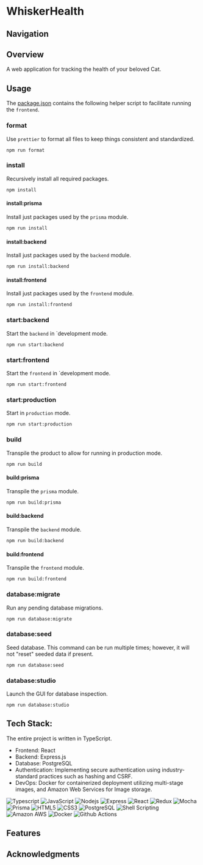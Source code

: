 # WhiskerHealth

## Navigation

## Overview

A web application for tracking the health of your beloved Cat.

## Usage

The [package.json](package.json) contains the following helper script to facilitate running the `frontend`.

### format

Use `prettier` to format all files to keep things consistent and standardized.

```npm
npm run format
```

### install

Recursively install all required packages.

```npm
npm install
```

#### install:prisma

Install just packages used by the `prisma` module.

```npm
npm run install
```

#### install:backend

Install just packages used by the `backend` module.

```npm
npm run install:backend
```

#### install:frontend

Install just packages used by the `frontend` module.

```npm
npm run install:frontend
```

### start:backend

Start the `backend` in `development mode.

```npm
npm run start:backend
```

### start:frontend

Start the `frontend` in `development mode.

```npm
npm run start:frontend
```

### start:production

Start in `production` mode.

```npm
npm run start:production
```

### build

Transpile the product to allow for running in production mode.

```npm
npm run build
```

#### build:prisma

Transpile the `prisma` module.

```npm
npm run build:prisma
```

#### build:backend

Transpile the `backend` module.

```npm
npm run build:backend
```

#### build:frontend

Transpile the `frontend` module.

```npm
npm run build:frontend
```

### database:migrate

Run any pending database migrations.

```npm
npm run database:migrate
```

### database:seed

Seed database. This command can be run multiple times; however, it will not "reset" seeded data if present.

```npm
npm run database:seed
```

### database:studio

Launch the GUI for database inspection.

```npm
npm run database:studio
```

## Tech Stack:

The entire project is written in TypeScript.

- Frontend: React
- Backend: Express.js
- Database: PostgreSQL
- Authentication: Implementing secure authentication using industry-standard practices such as hashing and CSRF.
- DevOps: Docker for containerized deployment utilizing multi-stage images, and Amazon Web Services for Image storage.

![Typescript](https://img.shields.io/badge/TypeScript-007ACC?style=for-the-badge&logo=typescript&logoColor=white)
![JavaScript](https://img.shields.io/badge/JavaScript-323330?style=for-the-badge&logo=javascript&logoColor=F7DF1E)
![Nodejs](https://img.shields.io/badge/Node.js-43853D?style=for-the-badge&logo=node.js&logoColor=white)
![Express](https://img.shields.io/badge/Express.js-404D59?style=for-the-badge)
![React](https://img.shields.io/badge/React-20232A?style=for-the-badge&logo=react&logoColor=61DAFB)
![Redux](https://img.shields.io/badge/Redux-593D88?style=for-the-badge&logo=redux&logoColor=white)
![Mocha](https://img.shields.io/badge/mocha.js-323330?style=for-the-badge&logo=mocha&logoColor=Brown)
![Prisma](https://img.shields.io/badge/Prisma-3982CE?style=for-the-badge&logo=Prisma&logoColor=white)
![HTML5](https://img.shields.io/badge/HTML5-E34F26?style=for-the-badge&logo=html5&logoColor=white)
![CSS3](https://img.shields.io/badge/CSS3-1572B6?style=for-the-badge&logo=css3&logoColor=white)
![PostgreSQL](https://img.shields.io/badge/PostgreSQL-316192?style=for-the-badge&logo=postgresql&logoColor=white)
![Shell Scripting](https://img.shields.io/badge/Shell_Script-121011?style=for-the-badge&logo=gnu-bash&logoColor=white)
![Amazon AWS](https://img.shields.io/badge/Amazon_AWS-232F3E?style=for-the-badge&logo=amazon-aws&logoColor=white)
![Docker](https://img.shields.io/badge/Docker-2CA5E0?style=for-the-badge&logo=docker&logoColor=white)
![Github Actions](https://img.shields.io/badge/GitHub_Actions-2088FF?style=for-the-badge&logo=github-actions&logoColor=white)

## Features

## Acknowledgments
